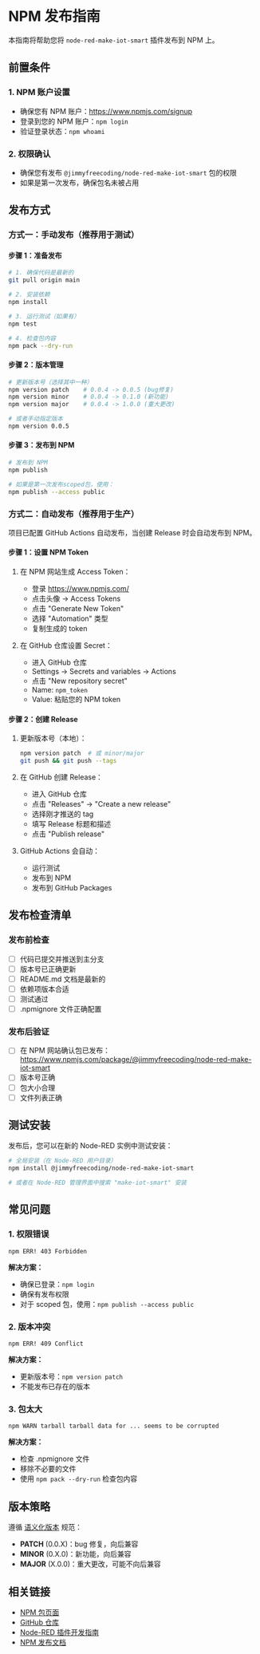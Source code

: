 # NPM 发布指南

本指南将帮助您将 `node-red-make-iot-smart` 插件发布到 NPM 上。

## 前置条件

### 1. NPM 账户设置
- 确保您有 NPM 账户：https://www.npmjs.com/signup
- 登录到您的 NPM 账户：`npm login`
- 验证登录状态：`npm whoami`

### 2. 权限确认
- 确保您有发布 `@jimmyfreecoding/node-red-make-iot-smart` 包的权限
- 如果是第一次发布，确保包名未被占用

## 发布方式

### 方式一：手动发布（推荐用于测试）

#### 步骤 1：准备发布
```bash
# 1. 确保代码是最新的
git pull origin main

# 2. 安装依赖
npm install

# 3. 运行测试（如果有）
npm test

# 4. 检查包内容
npm pack --dry-run
```

#### 步骤 2：版本管理
```bash
# 更新版本号（选择其中一种）
npm version patch    # 0.0.4 -> 0.0.5 (bug修复)
npm version minor    # 0.0.4 -> 0.1.0 (新功能)
npm version major    # 0.0.4 -> 1.0.0 (重大更改)

# 或者手动指定版本
npm version 0.0.5
```

#### 步骤 3：发布到 NPM
```bash
# 发布到 NPM
npm publish

# 如果是第一次发布scoped包，使用：
npm publish --access public
```

### 方式二：自动发布（推荐用于生产）

项目已配置 GitHub Actions 自动发布，当创建 Release 时会自动发布到 NPM。

#### 步骤 1：设置 NPM Token
1. 在 NPM 网站生成 Access Token：
   - 登录 https://www.npmjs.com/
   - 点击头像 -> Access Tokens
   - 点击 "Generate New Token"
   - 选择 "Automation" 类型
   - 复制生成的 token

2. 在 GitHub 仓库设置 Secret：
   - 进入 GitHub 仓库
   - Settings -> Secrets and variables -> Actions
   - 点击 "New repository secret"
   - Name: `npm_token`
   - Value: 粘贴您的 NPM token

#### 步骤 2：创建 Release
1. 更新版本号（本地）：
   ```bash
   npm version patch  # 或 minor/major
   git push && git push --tags
   ```

2. 在 GitHub 创建 Release：
   - 进入 GitHub 仓库
   - 点击 "Releases" -> "Create a new release"
   - 选择刚才推送的 tag
   - 填写 Release 标题和描述
   - 点击 "Publish release"

3. GitHub Actions 会自动：
   - 运行测试
   - 发布到 NPM
   - 发布到 GitHub Packages

## 发布检查清单

### 发布前检查
- [ ] 代码已提交并推送到主分支
- [ ] 版本号已正确更新
- [ ] README.md 文档是最新的
- [ ] 依赖项版本合适
- [ ] 测试通过
- [ ] .npmignore 文件正确配置

### 发布后验证
- [ ] 在 NPM 网站确认包已发布：https://www.npmjs.com/package/@jimmyfreecoding/node-red-make-iot-smart
- [ ] 版本号正确
- [ ] 包大小合理
- [ ] 文件列表正确

## 测试安装

发布后，您可以在新的 Node-RED 实例中测试安装：

```bash
# 全局安装（在 Node-RED 用户目录）
npm install @jimmyfreecoding/node-red-make-iot-smart

# 或者在 Node-RED 管理界面中搜索 "make-iot-smart" 安装
```

## 常见问题

### 1. 权限错误
```
npm ERR! 403 Forbidden
```
**解决方案：**
- 确保已登录：`npm login`
- 确保有发布权限
- 对于 scoped 包，使用：`npm publish --access public`

### 2. 版本冲突
```
npm ERR! 409 Conflict
```
**解决方案：**
- 更新版本号：`npm version patch`
- 不能发布已存在的版本

### 3. 包太大
```
npm WARN tarball tarball data for ... seems to be corrupted
```
**解决方案：**
- 检查 .npmignore 文件
- 移除不必要的文件
- 使用 `npm pack --dry-run` 检查包内容

## 版本策略

遵循 [语义化版本](https://semver.org/lang/zh-CN/) 规范：

- **PATCH** (0.0.X)：bug 修复，向后兼容
- **MINOR** (0.X.0)：新功能，向后兼容
- **MAJOR** (X.0.0)：重大更改，可能不向后兼容

## 相关链接

- [NPM 包页面](https://www.npmjs.com/package/@jimmyfreecoding/node-red-make-iot-smart)
- [GitHub 仓库](https://github.com/jimmyfreecoding/node-red-make-iot-smart)
- [Node-RED 插件开发指南](https://nodered.org/docs/creating-nodes/)
- [NPM 发布文档](https://docs.npmjs.com/cli/v8/commands/npm-publish)